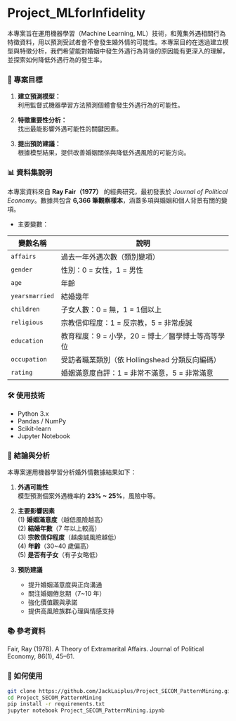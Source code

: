 # Project_MLforInfidelity

本專案旨在運用機器學習（Machine Learning, ML）技術，和蒐集外遇相關行為特徵資料，用以預測受試者會不會發生婚外情的可能性。本專案目的在透過建立模型與特徵分析，我們希望能對婚姻中發生外遇行為背後的原因能有更深入的理解，並探索如何降低外遇行為的發生率。

### 🎯 專案目標

1. **建立預測模型：**  
   利用監督式機器學習方法預測個體會發生外遇行為的可能性。

2. **特徵重要性分析：**  
   找出最能影響外遇可能性的關鍵因素。

3. **提出預防建議：**  
   根據模型結果，提供改善婚姻關係與降低外遇風險的可能方向。

### 📊 資料集說明

本專案資料來自 **Ray Fair（1977）** 的經典研究，最初發表於 *Journal of Political Economy*。數據共包含 **6,366 筆觀察樣本**，涵蓋多項與婚姻和個人背景有關的變項。

- 主要變數：

| 變數名稱             | 說明                                                                  |
|----------------------|-------------------------------------------------------------------------|
| `affairs`            | 過去一年外遇次數（類別變項）                                            |
| `gender`             | 性別：0 = 女性，1 = 男性                                               |
| `age`                | 年齡                                                                |
| `yearsmarried`        | 結婚幾年                                                            |
| `children`           | 子女人數：0 = 無，1 = 1個以上                                          |
| `religious`          | 宗教信仰程度：1 = 反宗教，5 = 非常虔誠                                 |
| `education`               | 教育程度：9 = 小學，20 = 博士／醫學博士等高等學位                      |
| `occupation`              | 受訪者職業類別（依 Hollingshead 分類反向編碼）                         |
| `rating`             | 婚姻滿意度自評：1 = 非常不滿意，5 = 非常滿意                           |

### 🛠️ 使用技術

- Python 3.x
- Pandas / NumPy
- Scikit-learn
- Jupyter Notebook

### 💍 結論與分析

本專案運用機器學習分析婚外情數據結果如下：

1. **外遇可能性**  
   模型預測個案外遇機率約 **23% ~ 25%**，風險中等。

2. **主要影響因素**  
   (1) **婚姻滿意度**（越低風險越高）  
   (2) **結婚年數**（7 年以上較高）  
   (3) **宗教信仰程度**（越虔誠風險越低）  
   (4) **年齡**（30~40 歲偏高）  
   (5) **是否有子女**（有子女略低）

3. **預防建議** 
    - 提升婚姻滿意度與正向溝通
    - 關注婚姻倦怠期（7~10 年）
    - 強化價值觀與承諾
    - 提供高風險族群心理與情感支持

### 📚 參考資料

Fair, Ray (1978). A Theory of Extramarital Affairs. Journal of Political Economy, 86(1), 45–61.

### 🚀 如何使用

```bash
git clone https://github.com/JackLaiplus/Project_SECOM_PatternMining.git
cd Project_SECOM_PatternMining
pip install -r requirements.txt
jupyter notebook Project_SECOM_PatternMining.ipynb
```



